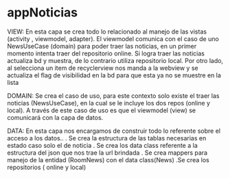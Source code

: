 # appNoticias


VIEW:     En esta capa se crea  todo lo relacionado al manejo de las vistas (activity , viewmodel, adapter).
          El viewmodel comunica con el caso de uno NewsUseCase (domain) para poder traer las noticias, en un primer 
          momento intenta traer del repositorio online. Si logra traer las noticias actualiza bd y muestra, de lo contrario utiliza 
          repositorio local. Por otro lado,  al selecciona un item de recyclerview nos manda a la webview y se actualiza el flag de visibilidad 
          en la bd para que esta ya no se muestre en la lista


DOMAIN:   Se crea el caso de uso, para este contexto solo existe el traer las noticias (NewsUseCase), en la cual se le incluye
          los dos repos (online y local). A través de este caso de uso es que el viewmodel (view) se comunicará con la capa de datos.


DATA:     En esta capa nos encargamos de construir todo lo referente sobre el acceso a los datos..
            . Se crea la estructura de las tablas necesarias en estado caso solo el de noticia
            . Se crea los data class referente a la estructura del json que nos trae la url brindada
            . Se crea mappers para manejo de la entidad (RoomNews) con el  data class(News)
            .Se crea los repositorios  ( online y local)
